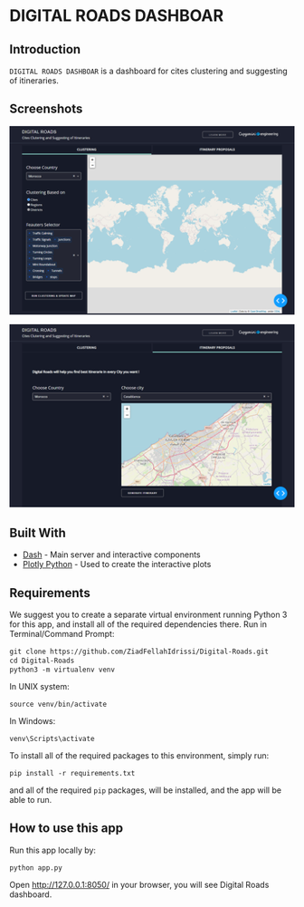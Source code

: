# DIGITAL ROADS DASHBOAR

## Introduction
`DIGITAL ROADS DASHBOAR` is a dashboard for cites clustering and suggesting of itineraries. 


## Screenshots
![initial](img/screencapture_clustering.png)

![initial](img/screencapture_suggesting_of_itineraries.png)


## Built With
* [Dash](https://dash.plot.ly/) - Main server and interactive components 
* [Plotly Python](https://plot.ly/python/) - Used to create the interactive plots


## Requirements
We suggest you to create a separate virtual environment running Python 3 for this app, and install all of the required dependencies there. Run in Terminal/Command Prompt:

```
git clone https://github.com/ZiadFellahIdrissi/Digital-Roads.git
cd Digital-Roads
python3 -m virtualenv venv
```
In UNIX system: 

```
source venv/bin/activate
```
In Windows: 

```
venv\Scripts\activate
```

To install all of the required packages to this environment, simply run:

```
pip install -r requirements.txt
```

and all of the required `pip` packages, will be installed, and the app will be able to run.


## How to use this app

Run this app locally by:
```
python app.py
```
Open http://127.0.0.1:8050/ in your browser, you will see Digital Roads dashboard.
